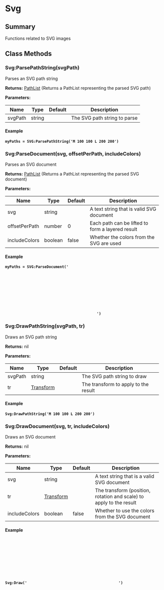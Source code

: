 
# Svg

## Summary
Functions related to SVG images



## Class Methods

        
### Svg:ParsePathString(svgPath)

Parses an SVG path string

**Returns:** <a href="pathlist.md">PathList</a>  (Returns a PathList representing the parsed SVG path)


**Parameters:**

<table data-full-width="false">
<thead><tr><th>Name</th><th>Type</th><th>Default</th><th>Description</th></tr></thead>
<tbody><tr><td>svgPath</td><td>string</td><td></td><td>The SVG path string to parse</td></tr></tbody></table>




#### Example

<pre class="language-lua"><code class="lang-lua"><strong>myPaths = SVG:ParsePathString('M 100 100 L 200 200')</strong></code></pre>




### Svg:ParseDocument(svg, offsetPerPath, includeColors)

Parses an SVG document

**Returns:** <a href="pathlist.md">PathList</a>  (Returns a PathList representing the parsed SVG document)


**Parameters:**

<table data-full-width="false">
<thead><tr><th>Name</th><th>Type</th><th>Default</th><th>Description</th></tr></thead>
<tbody><tr><td>svg</td><td>string</td><td></td><td>A text string that is valid SVG document</td></tr>
<tr><td>offsetPerPath</td><td>number</td><td>0</td><td>Each path can be lifted to form a layered result</td></tr>
<tr><td>includeColors</td><td>boolean</td><td>false</td><td>Whether the colors from the SVG are used</td></tr></tbody></table>




#### Example

<pre class="language-lua"><code class="lang-lua"><strong>myPaths = SVG:ParseDocument('<svg>...</svg>')</strong></code></pre>




### Svg:DrawPathString(svgPath, tr)

Draws an SVG path string

**Returns:** nil 


**Parameters:**

<table data-full-width="false">
<thead><tr><th>Name</th><th>Type</th><th>Default</th><th>Description</th></tr></thead>
<tbody><tr><td>svgPath</td><td>string</td><td></td><td>The SVG path string to draw</td></tr>
<tr><td>tr</td><td><a href="transform.md">Transform</a></td><td></td><td>The transform to apply to the result</td></tr></tbody></table>




#### Example

<pre class="language-lua"><code class="lang-lua"><strong>Svg:DrawPathString('M 100 100 L 200 200')</strong></code></pre>




### Svg:DrawDocument(svg, tr, includeColors)

Draws an SVG document

**Returns:** nil 


**Parameters:**

<table data-full-width="false">
<thead><tr><th>Name</th><th>Type</th><th>Default</th><th>Description</th></tr></thead>
<tbody><tr><td>svg</td><td>string</td><td></td><td>A text string that is a valid SVG document</td></tr>
<tr><td>tr</td><td><a href="transform.md">Transform</a></td><td></td><td>The transform (position, rotation and scale) to apply to the result</td></tr>
<tr><td>includeColors</td><td>boolean</td><td>false</td><td>Whether to use the colors from the SVG document</td></tr></tbody></table>




#### Example

<pre class="language-lua"><code class="lang-lua"><strong>Svg:Draw('<svg>...</svg>')</strong></code></pre>



    

